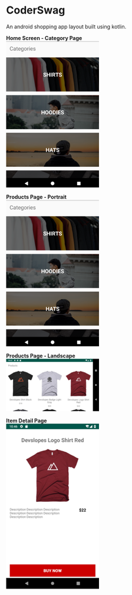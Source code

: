 # CoderSwag #

An android shopping app layout built using kotlin.

__Home Screen - Category Page__ <br>
<img src="https://github.com/Roselai/CoderSwag/blob/master/CoderSwagHome.png" alt="Home Screen decider gif" width="50%" height="50%">

__Products Page - Portrait__ <br>
<img src="https://github.com/Roselai/CoderSwag/blob/master/CoderSwagHome.png" alt="Products Screen" width="50%" height="50%">

__Products Page - Landscape__ <br>
<img src="https://github.com/Roselai/CoderSwag/blob/master/coderSwag_productsPageLandscape.png" alt="Products Screen Landscape" width="50%" height="50%">

__Item Detail Page__ <br>
<img src="https://github.com/Roselai/CoderSwag/blob/master/coderSwag_productPage.png" alt="Item Detail Page" width="50%" height="50%">
